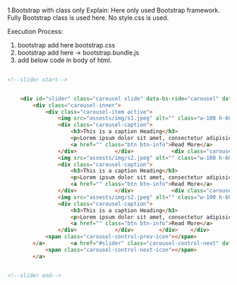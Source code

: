 

1.Bootstrap with class only
Explain: Here only used Bootstrap framework. Fully Bootstrap class is used here. No style.css is used.


Execution Process:

1.  bootstrap add here bootstrap.css
    <link rel="stylesheet" href="assets/css/bootstrap.css" />
2. bootstrap add here -> bootstrap.bundle.js
   <script src="assests/js/bootstrap.bundle.js"></script> 
3. add below code in body of html.  


```html
  
<!--slider start-->  


    <div id="slider" class="carousel slide" data-bs-ride="carousel" data-bs-interval="5000">  
        <div class="carousel-inner">  
            <div class="carousel-item active">  
                <img src="assests/img/s1.jpeg" alt="" class="w-100 h-600" />  
                <div class="carousel-caption">  
                    <h3>This is a caption Heading</h3>  
                    <p>Lorem ipsum dolor sit amet, consectetur adipisicing elit. Facilis labore nobis quidem voluptatum. Accusamus dolore, eius molestiae qui quis tempore! Ad enim impedit minus numquam, obcaecati qui suscipit voluptatum. Sequi.</p>  
                    <a href="" class="btn btn-info">Read More</a>  
                </div>            </div>            <div class="carousel-item">  
                <img src="assests/img/s2.jpeg" alt="" class="w-100 h-600" />  
                <div class="carousel-caption">  
                    <h3>This is a caption Heading</h3>  
                    <p>Lorem ipsum dolor sit amet, consectetur adipisicing elit. Facilis labore nobis quidem voluptatum. Accusamus dolore, eius molestiae qui quis tempore! Ad enim impedit minus numquam, obcaecati qui suscipit voluptatum. Sequi.</p>  
                    <a href="" class="btn btn-info">Read More</a>  
                </div>            </div>            <div class="carousel-item">  
                <img src="assests/img/s2.jpeg" alt="" class="w-100 h-600" />  
                <div class="carousel-caption">  
                    <h3>This is a caption Heading</h3>  
                    <p>Lorem ipsum dolor sit amet, consectetur adipisicing elit. Facilis labore nobis quidem voluptatum. Accusamus dolore, eius molestiae qui quis tempore! Ad enim impedit minus numquam, obcaecati qui suscipit voluptatum. Sequi.</p>  
                    <a href="" class="btn btn-info">Read More</a>  
                </div>            </div>        </div>    </div>        <a href="#slider" class="carousel-control-prev" data-bs-slide="prev">  
            <span class="carousel-control-prev-icon"></span>  
        </a>        <a href="#slider" class="carousel-control-next" data-bs-slide="next">  
            <span class="carousel-control-next-icon"></span>  
        </a>


<!--slider end-->
```
